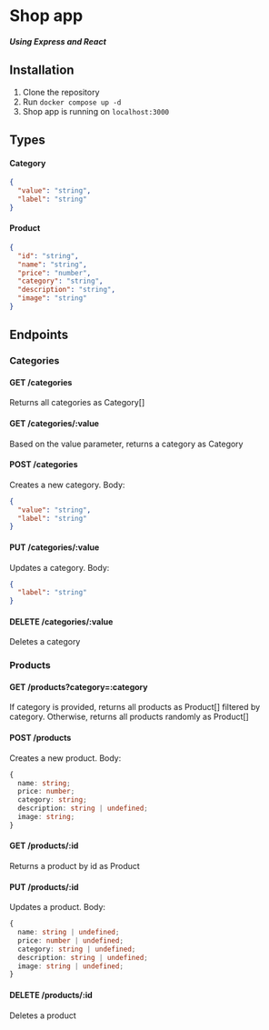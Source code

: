 # Shop app
##### Using Express and React

## Installation
1. Clone the repository
2. Run ``` docker compose up -d ```
3. Shop app is running on ``` localhost:3000 ```


## Types
#### Category
```json
{
  "value": "string",
  "label": "string"
}
```

#### Product
```json
{
  "id": "string",
  "name": "string",
  "price": "number",
  "category": "string",
  "description": "string",
  "image": "string"
}
```

## Endpoints

### Categories

#### GET /categories
Returns all categories as Category[]

#### GET /categories/:value
Based on the value parameter, returns a category as Category

#### POST /categories
Creates a new category. Body:
```json
{
  "value": "string",
  "label": "string"
}
```

#### PUT /categories/:value
Updates a category. Body:
```json
{
  "label": "string"
}
```

#### DELETE /categories/:value
Deletes a category

### Products

#### GET /products?category=:category
If category is provided, returns all products as Product[] filtered by category. Otherwise, returns all products randomly as Product[]

#### POST /products
Creates a new product. Body:
```typescript
{
  name: string;
  price: number;
  category: string;
  description: string | undefined;
  image: string;
}
```

#### GET /products/:id
Returns a product by id as Product

#### PUT /products/:id
Updates a product. Body:
```typescript
{
  name: string | undefined;
  price: number | undefined;
  category: string | undefined;
  description: string | undefined;
  image: string | undefined;
}
```

#### DELETE /products/:id
Deletes a product